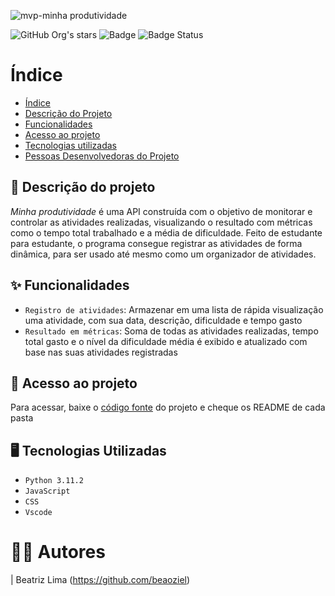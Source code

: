 
![mvp-minha produtividade](https://github.com/beaoziel/mvp-MinhaProdutividade/assets/61751794/5a4afb68-6e42-4eaa-9840-6d711a25e371)

![GitHub Org's stars](https://img.shields.io/github/stars/camilafernanda?style=social) ![Badge](https://img.shields.io/badge/Pós%20Graduação-purple) ![Badge Status](https://img.shields.io/badge/STATUS-Finalizado-blue)
# Índice 
* [Índice](#índice)
* [Descrição do Projeto](#descrição-do-projeto)
* [Funcionalidades](#funcionalidades)
* [Acesso ao projeto](#acesso-ao-projeto)
* [Tecnologias utilizadas](#tecnologias-utilizadas)
* [Pessoas Desenvolvedoras do Projeto](#autores)

## 📃 Descrição do projeto
<p>
  <i>Minha produtividade </i> é uma API construída com o objetivo de monitorar e controlar as atividades realizadas, visualizando o resultado com métricas como o tempo total trabalhado e a média de dificuldade.
  Feito de estudante para estudante, o programa consegue registrar as atividades de forma dinâmica, para ser usado até mesmo como um organizador de atividades.
</p>

## ✨ Funcionalidades
- `Registro de atividades`: Armazenar em uma lista de rápida visualização uma atividade, com sua data, descrição, dificuldade e tempo gasto
- `Resultado em métricas`: Soma de todas as atividades realizadas, tempo total gasto e o nível da dificuldade média é exibido e atualizado com base nas suas atividades registradas

## 📁 Acesso ao projeto
<p>
  Para acessar, baixe o <a href="https://github.com/beaoziel/mvp-minhaProdutividade/archive/refs/heads/main.zip">código fonte</a> do projeto e cheque os README de cada pasta
</p>

## 🖥️ Tecnologias Utilizadas
- ``Python 3.11.2``
- ``JavaScript``
- ``CSS``
- ``Vscode``
# 🙋‍♀️ Autores

| Beatriz Lima (https://github.com/beaoziel) 
